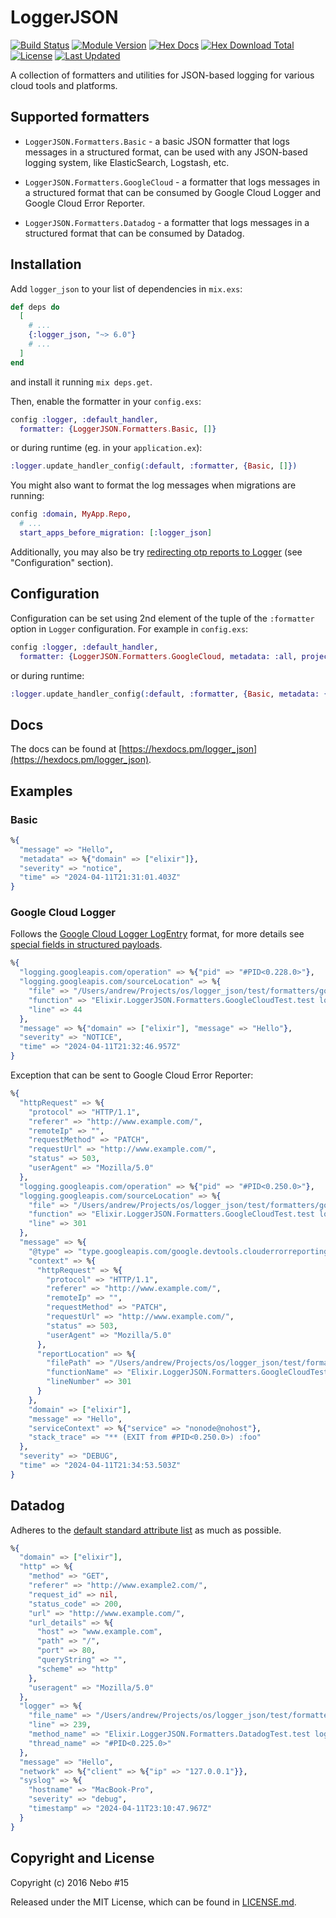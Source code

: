 # LoggerJSON

[![Build Status](https://travis-ci.org/Nebo15/logger_json.svg?branch=master)](https://travis-ci.org/Nebo15/logger_json)
[![Module Version](https://img.shields.io/hexpm/v/logger_json.svg)](https://hex.pm/packages/logger_json)
[![Hex Docs](https://img.shields.io/badge/hex-docs-lightgreen.svg)](https://hexdocs.pm/logger_json/)
[![Hex Download Total](https://img.shields.io/hexpm/dt/logger_json.svg)](https://hex.pm/packages/logger_json)
[![License](https://img.shields.io/hexpm/l/logger_json.svg)](https://github.com/Nebo15/logger_json/blob/master/LICENSE)
[![Last Updated](https://img.shields.io/github/last-commit/Nebo15/logger_json.svg)](https://github.com/Nebo15/logger_json/commits/master)

A collection of formatters and utilities for JSON-based logging for various cloud tools and platforms.

## Supported formatters

- `LoggerJSON.Formatters.Basic` - a basic JSON formatter that logs messages in a structured format,
  can be used with any JSON-based logging system, like ElasticSearch, Logstash, etc.

- `LoggerJSON.Formatters.GoogleCloud` - a formatter that logs messages in a structured format that can be
  consumed by Google Cloud Logger and Google Cloud Error Reporter.

- `LoggerJSON.Formatters.Datadog` - a formatter that logs messages in a structured format that can be consumed
  by Datadog.

## Installation

Add `logger_json` to your list of dependencies in `mix.exs`:

```elixir
def deps do
  [
    # ...
    {:logger_json, "~> 6.0"}
    # ...
  ]
end
```

and install it running `mix deps.get`.

Then, enable the formatter in your `config.exs`:

```elixir
config :logger, :default_handler,
  formatter: {LoggerJSON.Formatters.Basic, []}
```

or during runtime (eg. in your `application.ex`):

```elixir
:logger.update_handler_config(:default, :formatter, {Basic, []})
```

You might also want to format the log messages when migrations are running:

```elixir
config :domain, MyApp.Repo,
  # ...
  start_apps_before_migration: [:logger_json]
```

Additionally, you may also be try [redirecting otp reports to Logger](https://hexdocs.pm/logger/Logger.html#module-configuration) (see "Configuration" section).

## Configuration

Configuration can be set using 2nd element of the tuple of the `:formatter` option in `Logger` configuration.
For example in `config.exs`:

```elixir
config :logger, :default_handler,
  formatter: {LoggerJSON.Formatters.GoogleCloud, metadata: :all, project_id: "logger-101"}
```

or during runtime:

```elixir
:logger.update_handler_config(:default, :formatter, {Basic, metadata: {:all_except, [:conn]}})
```

## Docs

The docs can be found at [https://hexdocs.pm/logger_json](https://hexdocs.pm/logger_json).

## Examples

### Basic

```elixir
%{
  "message" => "Hello",
  "metadata" => %{"domain" => ["elixir"]},
  "severity" => "notice",
  "time" => "2024-04-11T21:31:01.403Z"
}
```

### Google Cloud Logger

Follows the [Google Cloud Logger LogEntry](https://cloud.google.com/logging/docs/reference/v2/rest/v2/LogEntry) format,
for more details see [special fields in structured payloads](https://cloud.google.com/logging/docs/agent/configuration#special_fields_in_structured_payloads).

```elixir
%{
  "logging.googleapis.com/operation" => %{"pid" => "#PID<0.228.0>"},
  "logging.googleapis.com/sourceLocation" => %{
    "file" => "/Users/andrew/Projects/os/logger_json/test/formatters/google_cloud_test.exs",
    "function" => "Elixir.LoggerJSON.Formatters.GoogleCloudTest.test logs an LogEntry of a given level/1",
    "line" => 44
  },
  "message" => %{"domain" => ["elixir"], "message" => "Hello"},
  "severity" => "NOTICE",
  "time" => "2024-04-11T21:32:46.957Z"
}
```

Exception that can be sent to Google Cloud Error Reporter:

```elixir
%{
  "httpRequest" => %{
    "protocol" => "HTTP/1.1",
    "referer" => "http://www.example.com/",
    "remoteIp" => "",
    "requestMethod" => "PATCH",
    "requestUrl" => "http://www.example.com/",
    "status" => 503,
    "userAgent" => "Mozilla/5.0"
  },
  "logging.googleapis.com/operation" => %{"pid" => "#PID<0.250.0>"},
  "logging.googleapis.com/sourceLocation" => %{
    "file" => "/Users/andrew/Projects/os/logger_json/test/formatters/google_cloud_test.exs",
    "function" => "Elixir.LoggerJSON.Formatters.GoogleCloudTest.test logs exception http context/1",
    "line" => 301
  },
  "message" => %{
    "@type" => "type.googleapis.com/google.devtools.clouderrorreporting.v1beta1.ReportedErrorEvent",
    "context" => %{
      "httpRequest" => %{
        "protocol" => "HTTP/1.1",
        "referer" => "http://www.example.com/",
        "remoteIp" => "",
        "requestMethod" => "PATCH",
        "requestUrl" => "http://www.example.com/",
        "status" => 503,
        "userAgent" => "Mozilla/5.0"
      },
      "reportLocation" => %{
        "filePath" => "/Users/andrew/Projects/os/logger_json/test/formatters/google_cloud_test.exs",
        "functionName" => "Elixir.LoggerJSON.Formatters.GoogleCloudTest.test logs exception http context/1",
        "lineNumber" => 301
      }
    },
    "domain" => ["elixir"],
    "message" => "Hello",
    "serviceContext" => %{"service" => "nonode@nohost"},
    "stack_trace" => "** (EXIT from #PID<0.250.0>) :foo"
  },
  "severity" => "DEBUG",
  "time" => "2024-04-11T21:34:53.503Z"
}
```

## Datadog

Adheres to the [default standard attribute list](https://docs.datadoghq.com/logs/processing/attributes_naming_convention/#default-standard-attribute-list)
as much as possible.

```elixir
%{
  "domain" => ["elixir"],
  "http" => %{
    "method" => "GET",
    "referer" => "http://www.example2.com/",
    "request_id" => nil,
    "status_code" => 200,
    "url" => "http://www.example.com/",
    "url_details" => %{
      "host" => "www.example.com",
      "path" => "/",
      "port" => 80,
      "queryString" => "",
      "scheme" => "http"
    },
    "useragent" => "Mozilla/5.0"
  },
  "logger" => %{
    "file_name" => "/Users/andrew/Projects/os/logger_json/test/formatters/datadog_test.exs",
    "line" => 239,
    "method_name" => "Elixir.LoggerJSON.Formatters.DatadogTest.test logs http context/1",
    "thread_name" => "#PID<0.225.0>"
  },
  "message" => "Hello",
  "network" => %{"client" => %{"ip" => "127.0.0.1"}},
  "syslog" => %{
    "hostname" => "MacBook-Pro",
    "severity" => "debug",
    "timestamp" => "2024-04-11T23:10:47.967Z"
  }
}
```

## Copyright and License

Copyright (c) 2016 Nebo #15

Released under the MIT License, which can be found in [LICENSE.md](./LICENSE.md).
